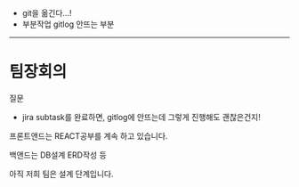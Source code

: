 - git을 옮긴다...!
- 부분작업  gitlog 안뜨는 부분



---



# 팀장회의

질문 

- jira subtask를 완료하면,  gitlog에 안뜨는데 그렇게 진행해도 괜찮은건지!



프론트앤드는 REACT공부를 계속 하고 있습니다.

백앤드는 DB설계 ERD작성 등 

아직 저희 팀은 설계 단계입니다. 

